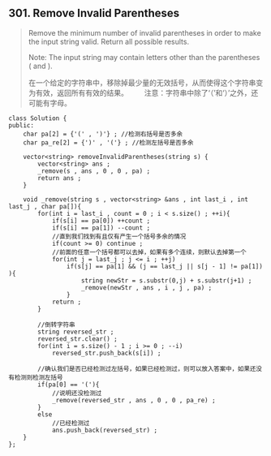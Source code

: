 ## 301. Remove Invalid Parentheses
> Remove the minimum number of invalid parentheses in order to make the input string valid. Return all possible results.
>
>Note: The input string may contain letters other than the parentheses ( and ).
>
>在一个给定的字符串中，移除掉最少量的无效括号，从而使得这个字符串变为有效，返回所有有效的结果。 
　　注意：字符串中除了‘（’和‘）’之外，还可能有字母。
　　
```
class Solution {
public:
    char pa[2] = {'(' , ')'} ; //检测右括号是否多余
    char pa_re[2] = {')' , '('} ; //检测左括号是否多余

    vector<string> removeInvalidParentheses(string s) {
        vector<string> ans ;
        _remove(s , ans , 0 , 0 , pa) ;
        return ans ;
    }

    void _remove(string s , vector<string> &ans , int last_i , int last_j , char pa[]){
        for(int i = last_i , count = 0 ; i < s.size() ; ++i){
            if(s[i] == pa[0]) ++count ;
            if(s[i] == pa[1]) --count ;
            //直到我们找到有且仅有产生一个括号多余的情况
            if(count >= 0) continue ;
            //前面的任意一个括号都可以去掉，如果有多个连续，则默认去掉第一个
            for(int j = last_j ; j <= i ; ++j)
                if(s[j] == pa[1] && (j == last_j || s[j - 1] != pa[1]) ){
                    string newStr = s.substr(0,j) + s.substr(j+1) ;
                    _remove(newStr , ans , i , j , pa) ;
                }
            return ;
        }

        //倒转字符串
        string reversed_str ;
        reversed_str.clear() ;
        for(int i = s.size() - 1 ; i >= 0 ; --i)
            reversed_str.push_back(s[i]) ;

        //确认我们是否已经检测过左括号，如果已经检测过，则可以放入答案中，如果还没有检测则检测左括号
        if(pa[0] == '('){
            //说明还没检测过
            _remove(reversed_str , ans , 0 , 0 , pa_re) ;
        }
        else
            //已经检测过
            ans.push_back(reversed_str) ;
    }
};
```